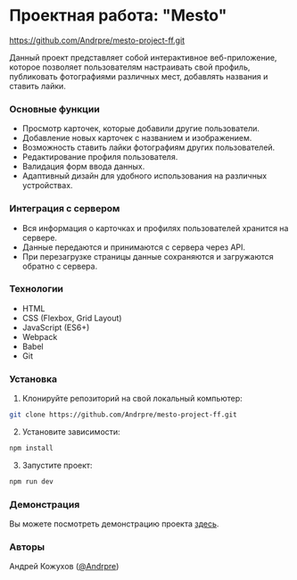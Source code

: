 # Проектная работа: "Mesto"  

https://github.com/Andrpre/mesto-project-ff.git  

Данный проект представляет собой интерактивное веб-приложение, которое позволяет пользователям настраивать свой профиль, публиковать фотографиями различных мест, добавлять названия и ставить лайки.

### Основные функции

- Просмотр карточек, которые добавили другие пользователи.
- Добавление новых карточек с названием и изображением.
- Возможность ставить лайки фотографиям других пользователей.
- Редактирование профиля пользователя.
- Валидация форм ввода данных.
- Адаптивный дизайн для удобного использования на различных устройствах.

### Интеграция с сервером

- Вся информация о карточках и профилях пользователей хранится на сервере.
- Данные передаются и принимаются с сервера через API.
- При перезагрузке страницы данные сохраняются и загружаются обратно с сервера.

### Технологии

- HTML
- CSS (Flexbox, Grid Layout)
- JavaScript (ES6+)
- Webpack
- Babel
- Git

### Установка

1. Клонируйте репозиторий на свой локальный компьютер:

```bash
git clone https://github.com/Andrpre/mesto-project-ff.git
```

2. Установите зависимости:

```bash
npm install
```

3. Запустите проект:

```bash
npm run dev
```

### Демонстрация

Вы можете посмотреть демонстрацию проекта [здесь](https://andrpre.github.io/mesto-project-ff/).

### Авторы

Андрей Кожухов ([@Andrpre](https://t.me/Andrpre))
